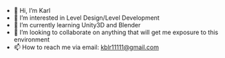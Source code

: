 - 👋 Hi, I’m Karl
- 👀 I’m interested in Level Design/Level Development
- 🌱 I’m currently learning Unity3D and Blender
- 💞️ I’m looking to collaborate on anything that will get me exposure to this environment
- 📫 How to reach me via email: kblr11111@gmail.com

<!---
Siwangg/Siwangg is a ✨ special ✨ repository because its `README.md` (this file) appears on your GitHub profile.
You can click the Preview link to take a look at your changes.
--->
